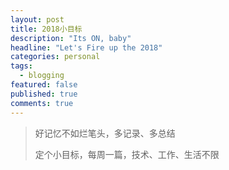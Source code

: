 ```yaml
---
layout: post
title: 2018小目标
description: "Its ON, baby"
headline: "Let's Fire up the 2018"
categories: personal
tags:
  - blogging
featured: false
published: true
comments: true
---
```


> 好记忆不如烂笔头，多记录、多总结
>
>定个小目标，每周一篇，技术、工作、生活不限
